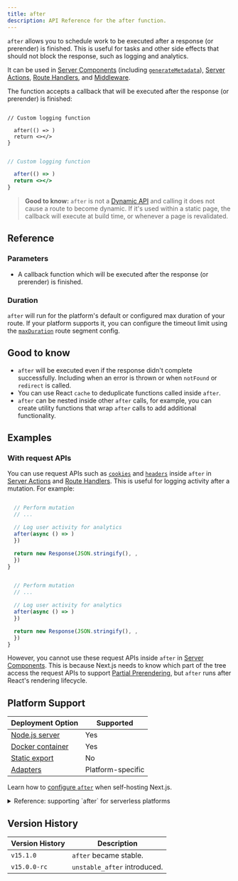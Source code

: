 ```yaml
---
title: after
description: API Reference for the after function.
---
```


`after` allows you to schedule work to be executed after a response (or prerender) is finished. This is useful for tasks and other side effects that should not block the response, such as logging and analytics.

It can be used in [Server Components](/docs/app/getting-started/server-and-client-components) (including [`generateMetadata`](/docs/app/api-reference/functions/generate-metadata)), [Server Actions](/docs/app/getting-started/updating-data), [Route Handlers](/docs/app/api-reference/file-conventions/route), and [Middleware](/docs/app/api-reference/file-conventions/middleware).

The function accepts a callback that will be executed after the response (or prerender) is finished:

```tsx filename="app/layout.tsx" switcher

// Custom logging function

  after(() => )
  return <></>
}
```

```jsx filename="app/layout.jsx" switcher

// Custom logging function

  after(() => )
  return <></>
}
```

> **Good to know:** `after` is not a [Dynamic API](/docs/app/getting-started/partial-prerendering#dynamic-rendering) and calling it does not cause a route to become dynamic. If it's used within a static page, the callback will execute at build time, or whenever a page is revalidated.

## Reference

### Parameters

- A callback function which will be executed after the response (or prerender) is finished.

### Duration

`after` will run for the platform's default or configured max duration of your route. If your platform supports it, you can configure the timeout limit using the [`maxDuration`](/docs/app/api-reference/file-conventions/route-segment-config#maxduration) route segment config.

## Good to know

- `after` will be executed even if the response didn't complete successfully. Including when an error is thrown or when `notFound` or `redirect` is called.
- You can use React `cache` to deduplicate functions called inside `after`.
- `after` can be nested inside other `after` calls, for example, you can create utility functions that wrap `after` calls to add additional functionality.

## Examples

### With request APIs

You can use request APIs such as [`cookies`](/docs/app/api-reference/functions/cookies) and [`headers`](/docs/app/api-reference/functions/headers) inside `after` in [Server Actions](/docs/app/getting-started/updating-data) and [Route Handlers](/docs/app/api-reference/file-conventions/route). This is useful for logging activity after a mutation. For example:

```ts filename="app/api/route.ts" highlight= switcher

  // Perform mutation
  // ...

  // Log user activity for analytics
  after(async () => )
  })

  return new Response(JSON.stringify(), ,
  })
}
```

```js filename="app/api/route.js" highlight= switcher

  // Perform mutation
  // ...

  // Log user activity for analytics
  after(async () => )
  })

  return new Response(JSON.stringify(), ,
  })
}
```

However, you cannot use these request APIs inside `after` in [Server Components](/docs/app/getting-started/server-and-client-components). This is because Next.js needs to know which part of the tree access the request APIs to support [Partial Prerendering](/docs/app/getting-started/partial-prerendering), but `after` runs after React's rendering lifecycle.

## Platform Support

| Deployment Option                                                   | Supported         |
| ------------------------------------------------------------------- | ----------------- |
| [Node.js server](/docs/app/getting-started/deploying#nodejs-server) | Yes               |
| [Docker container](/docs/app/getting-started/deploying#docker)      | Yes               |
| [Static export](/docs/app/getting-started/deploying#static-export)  | No                |
| [Adapters](/docs/app/getting-started/deploying#adapters)            | Platform-specific |

Learn how to [configure `after`](/docs/app/guides/self-hosting#after) when self-hosting Next.js.

<details id="after-serverless">
  <summary>Reference: supporting `after` for serverless platforms</summary>

Using `after` in a serverless context requires waiting for asynchronous tasks to finish after the response has been sent. In Next.js and Vercel, this is achieved using a primitive called `waitUntil(promise)`, which extends the lifetime of a serverless invocation until all promises passed to [`waitUntil`](https://vercel.com/docs/functions/functions-api-reference#waituntil) have settled.

If you want your users to be able to run `after`, you will have to provide your implementation of `waitUntil` that behaves in an analogous way.

When `after` is called, Next.js will access `waitUntil` like this:

```jsx
const RequestContext = globalThis[Symbol.for('@next/request-context')]
const contextValue = RequestContext?.get()
const waitUntil = contextValue?.waitUntil
```

Which means that `globalThis[Symbol.for('@next/request-context')]` is expected to contain an object like this:

```tsx
type NextRequestContext = 

type NextRequestContextValue = 
```

Here is an example of the implementation.

```tsx

const RequestContextStorage = new AsyncLocalStorage<NextRequestContextValue>()

// Define and inject the accessor that next.js will use
const RequestContext: NextRequestContext = ,
}
globalThis[Symbol.for('@next/request-context')] = RequestContext

const handler = (req, res) => 
  // Provide the value
  return RequestContextStorage.run(contextValue, () => nextJsHandler(req, res))
}
```

</details>

## Version History

| Version History | Description                  |
| --------------- | ---------------------------- |
| `v15.1.0`       | `after` became stable.       |
| `v15.0.0-rc`    | `unstable_after` introduced. |